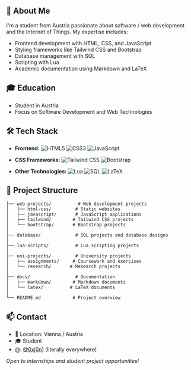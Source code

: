 ## 🚀 About Me
I'm a student from Austria passionate about software / web development and the Internet of Things.
My expertise includes:

- Frontend development with HTML, CSS, and JavaScript
- Styling frameworks like Tailwind CSS and Bootstrap
- Database management with SQL
- Scripting with Lua
- Academic documentation using Markdown and LaTeX

## 🎓 Education
- Student in Austria
- Focus on Software Development and Web Technologies

## 🛠️ Tech Stack
- **Frontend:**
  ![HTML5](https://img.shields.io/badge/-HTML5-E34F26?style=flat-square&logo=html5&logoColor=white)
  ![CSS3](https://img.shields.io/badge/-CSS3-1572B6?style=flat-square&logo=css3)
  ![JavaScript](https://img.shields.io/badge/-JavaScript-F7DF1E?style=flat-square&logo=javascript&logoColor=black)
  
- **CSS Frameworks:**
  ![Tailwind CSS](https://img.shields.io/badge/-Tailwind_CSS-38B2AC?style=flat-square&logo=tailwind-css&logoColor=white)
  ![Bootstrap](https://img.shields.io/badge/-Bootstrap-7952B3?style=flat-square&logo=bootstrap&logoColor=white)

- **Other Technologies:**
  ![Lua](https://img.shields.io/badge/-Lua-2C2D72?style=flat-square&logo=lua)
  ![SQL](https://img.shields.io/badge/-SQL-4479A1?style=flat-square&logo=mysql&logoColor=white)
  ![LaTeX](https://img.shields.io/badge/-LaTeX-008080?style=flat-square&logo=latex&logoColor=white)

## 📂 Project Structure
```
├── web-projects/          # Web development projects
│   ├── html-css/         # Static websites
│   ├── javascript/       # JavaScript applications
│   ├── tailwind/        # Tailwind CSS projects
│   └── bootstrap/       # Bootstrap projects
│
├── database/             # SQL projects and database designs
│
├── lua-scripts/          # Lua scripting projects
│
├── uni-projects/         # University projects
│   ├── assignments/     # Coursework and exercises
│   └── research/       # Research projects
│
├── docs/                 # Documentation
│   ├── markdown/        # Markdown documents
│   └── latex/          # LaTeX documents
│
└── README.md            # Project overview
```

## 📫 Contact
- 📍 Location: Vienna / Austria
- 🎓 Student
- @: [@0xj0n1](https://github.com/0xj0n1) (literally everywhere)

_Open to internships and student project opportunities!_

